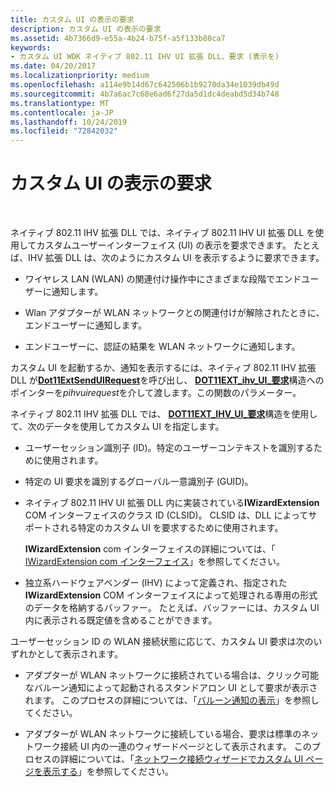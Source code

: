 ```yaml
---
title: カスタム UI の表示の要求
description: カスタム UI の表示の要求
ms.assetid: 4b7366d9-e55a-4b24-b75f-a5f133b80ca7
keywords:
- カスタム UI WDK ネイティブ 802.11 IHV UI 拡張 DLL、要求 (表示を)
ms.date: 04/20/2017
ms.localizationpriority: medium
ms.openlocfilehash: a114e9b14d67c642506b1b9270da34e1039db49d
ms.sourcegitcommit: 4b7a6ac7c68e6ad6f27da5d1dc4deabd5d34b748
ms.translationtype: MT
ms.contentlocale: ja-JP
ms.lasthandoff: 10/24/2019
ms.locfileid: "72842032"
---
```

# <a name="requesting-the-display-of-a-custom-ui"></a>カスタム UI の表示の要求




 

ネイティブ 802.11 IHV 拡張 DLL では、ネイティブ 802.11 IHV UI 拡張 DLL を使用してカスタムユーザーインターフェイス (UI) の表示を要求できます。 たとえば、IHV 拡張 DLL は、次のようにカスタム UI を表示するように要求できます。

-   ワイヤレス LAN (WLAN) の関連付け操作中にさまざまな段階でエンドユーザーに通知します。

-   Wlan アダプターが WLAN ネットワークとの関連付けが解除されたときに、エンドユーザーに通知します。

-   エンドユーザーに、認証の結果を WLAN ネットワークに通知します。

カスタム UI を起動するか、通知を表示するには、ネイティブ 802.11 IHV 拡張 DLL が[**Dot11ExtSendUIRequest**](https://docs.microsoft.com/windows-hardware/drivers/ddi/wlanihv/nc-wlanihv-dot11ext_send_ui_request)を呼び出し、 [**DOT11EXT\_ihv\_UI\_要求**](https://docs.microsoft.com/windows-hardware/drivers/ddi/wlanihv/ns-wlanihv-_dot11ext_ihv_ui_request)構造へのポインターを*pihvuirequest*を介して渡します。この関数のパラメーター。

ネイティブ 802.11 IHV 拡張 DLL では、 [**DOT11EXT\_IHV\_UI\_要求**](https://docs.microsoft.com/windows-hardware/drivers/ddi/wlanihv/ns-wlanihv-_dot11ext_ihv_ui_request)構造を使用して、次のデータを使用してカスタム UI を指定します。

-   ユーザーセッション識別子 (ID)。特定のユーザーコンテキストを識別するために使用されます。

-   特定の UI 要求を識別するグローバル一意識別子 (GUID)。

-   ネイティブ 802.11 IHV UI 拡張 DLL 内に実装されている**IWizardExtension** COM インターフェイスのクラス ID (CLSID)。 CLSID は、DLL によってサポートされる特定のカスタム UI を要求するために使用されます。

    **IWizardExtension** com インターフェイスの詳細については、「 [IWizardExtension com インターフェイス](https://go.microsoft.com/fwlink/p/?linkid=56607)」を参照してください。

-   独立系ハードウェアベンダー (IHV) によって定義され、指定された**IWizardExtension** COM インターフェイスによって処理される専用の形式のデータを格納するバッファー。 たとえば、バッファーには、カスタム UI 内に表示される既定値を含めることができます。

ユーザーセッション ID の WLAN 接続状態に応じて、カスタム UI 要求は次のいずれかとして表示されます。

-   アダプターが WLAN ネットワークに接続されている場合は、クリック可能なバルーン通知によって起動されるスタンドアロン UI として要求が表示されます。 このプロセスの詳細については、「[バルーン通知の表示](displaying-custom-ui-pages-within-a-balloon-notification.md)」を参照してください。

-   アダプターが WLAN ネットワークに接続している場合、要求は標準のネットワーク接続 UI 内の一連のウィザードページとして表示されます。 このプロセスの詳細については、「[ネットワーク接続ウィザードでカスタム UI ページを表示する](displaying-custom-ui-pages-within-the-network-connection-wizard.md)」を参照してください。

 

 






